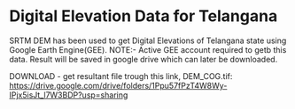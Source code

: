 # Digital Elevation Data for Telangana

SRTM DEM has been used to get Digital Elevations of Telangana state using Google Earth Engine(GEE). 
NOTE:- Active GEE account required to getb this data. Result will be saved in google drive which can later be downloaded.

DOWNLOAD - get resultant file trough this link, DEM_COG.tif: 
	https://drive.google.com/drive/folders/1Ppu57fPzT4W8Wy-IPjx5isJt_l7W3BDP?usp=sharing

